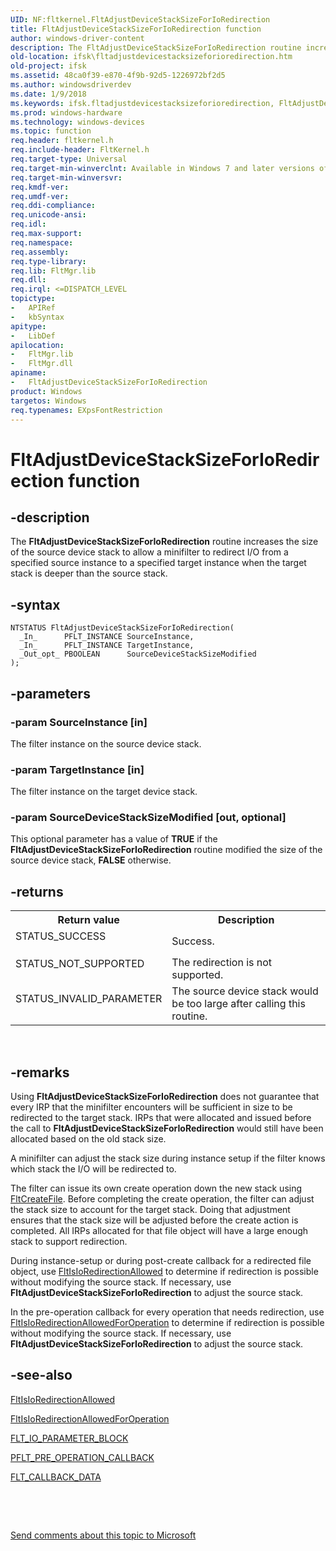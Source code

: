 ```yaml
---
UID: NF:fltkernel.FltAdjustDeviceStackSizeForIoRedirection
title: FltAdjustDeviceStackSizeForIoRedirection function
author: windows-driver-content
description: The FltAdjustDeviceStackSizeForIoRedirection routine increases the size of the source device stack to allow a minifilter to redirect I/O from a specified source instance to a specified target instance when the target stack is deeper than the source stack.
old-location: ifsk\fltadjustdevicestacksizeforioredirection.htm
old-project: ifsk
ms.assetid: 48ca0f39-e870-4f9b-92d5-1226972bf2d5
ms.author: windowsdriverdev
ms.date: 1/9/2018
ms.keywords: ifsk.fltadjustdevicestacksizeforioredirection, FltAdjustDeviceStackSizeForIoRedirection, fltkernel/FltAdjustDeviceStackSizeForIoRedirection, FltAdjustDeviceStackSizeForIoRedirection routine [Installable File System Drivers]
ms.prod: windows-hardware
ms.technology: windows-devices
ms.topic: function
req.header: fltkernel.h
req.include-header: FltKernel.h
req.target-type: Universal
req.target-min-winverclnt: Available in Windows 7 and later versions of the Windows operating system.
req.target-min-winversvr: 
req.kmdf-ver: 
req.umdf-ver: 
req.ddi-compliance: 
req.unicode-ansi: 
req.idl: 
req.max-support: 
req.namespace: 
req.assembly: 
req.type-library: 
req.lib: FltMgr.lib
req.dll: 
req.irql: <=DISPATCH_LEVEL
topictype: 
-	APIRef
-	kbSyntax
apitype: 
-	LibDef
apilocation: 
-	FltMgr.lib
-	FltMgr.dll
apiname: 
-	FltAdjustDeviceStackSizeForIoRedirection
product: Windows
targetos: Windows
req.typenames: EXpsFontRestriction
---
```


# FltAdjustDeviceStackSizeForIoRedirection function


## -description


The <b>FltAdjustDeviceStackSizeForIoRedirection</b> routine increases the size of the source device stack to allow a minifilter to redirect I/O from a specified source instance to a specified target instance when the target stack is deeper than the source stack.


## -syntax


````
NTSTATUS FltAdjustDeviceStackSizeForIoRedirection(
  _In_      PFLT_INSTANCE SourceInstance,
  _In_      PFLT_INSTANCE TargetInstance,
  _Out_opt_ PBOOLEAN      SourceDeviceStackSizeModified
);
````


## -parameters




### -param SourceInstance [in]

The filter instance on the source device stack.


### -param TargetInstance [in]

The filter instance on the target device stack.


### -param SourceDeviceStackSizeModified [out, optional]

This optional parameter has a value of <b>TRUE</b> if the <b>FltAdjustDeviceStackSizeForIoRedirection</b> routine modified the size of the source device stack, <b>FALSE</b> otherwise.


## -returns


<table>
<tr>
<th>Return value</th>
<th>Description</th>
</tr>
<tr>
<td width="40%">
<dl>
<dt>STATUS_SUCCESS</dt>
</dl>
</td>
<td width="60%">
Success.

</td>
</tr>
<tr>
<td width="40%">
<dl>
<dt>STATUS_NOT_SUPPORTED</dt>
</dl>
</td>
<td width="60%">
The redirection is not supported.

</td>
</tr>
<tr>
<td width="40%">
<dl>
<dt>STATUS_INVALID_PARAMETER</dt>
</dl>
</td>
<td width="60%">
The source device stack would be too large after calling this routine.

</td>
</tr>
</table> 



## -remarks


Using <b>FltAdjustDeviceStackSizeForIoRedirection</b> does not guarantee that every IRP that the minifilter encounters will be sufficient in size to be redirected to the target stack. IRPs that were allocated and issued before the call to <b>FltAdjustDeviceStackSizeForIoRedirection</b> would still have been allocated based on the old stack size. 

A minifilter can adjust the stack size during instance setup if the filter knows which stack the I/O will be redirected to. 

The filter can issue its own create operation down the new stack using <a href="..\fltkernel\nf-fltkernel-fltcreatefile.md">FltCreateFile</a>. Before completing the create operation, the filter can adjust the stack size to account for the target stack. Doing that adjustment ensures that the stack size will be adjusted before the create action is completed. All IRPs allocated for that file object will have a large enough stack to support redirection.

During instance-setup or during post-create callback for a redirected file object, use <a href="..\fltkernel\nf-fltkernel-fltisioredirectionallowed.md">FltIsIoRedirectionAllowed</a> to determine if redirection is possible without modifying the source stack. If necessary, use <b>FltAdjustDeviceStackSizeForIoRedirection</b> to adjust the source stack.

In the pre-operation callback for every operation that needs redirection, use <a href="..\fltkernel\nf-fltkernel-fltisioredirectionallowedforoperation.md">FltIsIoRedirectionAllowedForOperation</a> to determine if redirection is possible without modifying the source stack. If necessary, use <b>FltAdjustDeviceStackSizeForIoRedirection</b> to adjust the source stack.



## -see-also

<a href="..\fltkernel\nf-fltkernel-fltisioredirectionallowed.md">FltIsIoRedirectionAllowed</a>

<a href="..\fltkernel\nf-fltkernel-fltisioredirectionallowedforoperation.md">FltIsIoRedirectionAllowedForOperation</a>

<a href="..\fltkernel\ns-fltkernel-_flt_io_parameter_block.md">FLT_IO_PARAMETER_BLOCK</a>

<a href="..\fltkernel\nc-fltkernel-pflt_pre_operation_callback.md">PFLT_PRE_OPERATION_CALLBACK</a>

<a href="..\fltkernel\ns-fltkernel-_flt_callback_data.md">FLT_CALLBACK_DATA</a>

 

 

<a href="mailto:wsddocfb@microsoft.com?subject=Documentation%20feedback [ifsk\ifsk]:%20FltAdjustDeviceStackSizeForIoRedirection routine%20 RELEASE:%20(1/9/2018)&amp;body=%0A%0APRIVACY STATEMENT%0A%0AWe use your feedback to improve the documentation. We don't use your email address for any other purpose, and we'll remove your email address from our system after the issue that you're reporting is fixed. While we're working to fix this issue, we might send you an email message to ask for more info. Later, we might also send you an email message to let you know that we've addressed your feedback.%0A%0AFor more info about Microsoft's privacy policy, see http://privacy.microsoft.com/en-us/default.aspx." title="Send comments about this topic to Microsoft">Send comments about this topic to Microsoft</a>

